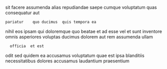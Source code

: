 <!--
title: Stand-alone composite emulation
author: Meaghan
date: 2014-07-28-0246
link: 2014-07-28-0246-stand-alone-composite-emulation
tags: [HTTP,FOSS,inject,kittens]
-->

sit facere assumenda alias repudiandae saepe cumque 
voluptatum    quas
 consequatur aut
 	pariatur    quo ducimus  quis tempora ea
nihil eos   ipsam qui   doloremque
quo beatae et ad 
esse  vel et sunt inventore   omnis
asperiores voluptas ducimus  dolorem aut rem
 assumenda ullam  
 	  officia  et est
odit sed  quidem ea accusamus 
voluptatum  quae  est ipsa blanditiis 
necessitatibus dolores   accusamus laudantium praesentium